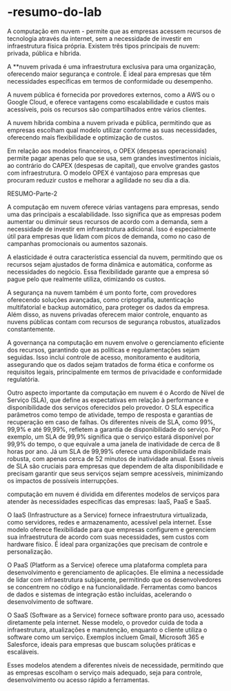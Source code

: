 # -resumo-do-lab

A computação em nuvem - permite que as empresas acessem recursos de tecnologia através da internet, sem a necessidade de investir em infraestrutura física própria. Existem três tipos principais de nuvem: privada, pública e híbrida.

A **nuvem privada é uma infraestrutura exclusiva para uma organização, oferecendo maior segurança e controle. É ideal para empresas que têm necessidades específicas em termos de conformidade ou desempenho.

A nuvem pública é fornecida por provedores externos, como a AWS ou o Google Cloud, e oferece vantagens como escalabilidade e custos mais acessíveis, pois os recursos são compartilhados entre vários clientes.

A nuvem híbrida combina a nuvem privada e pública, permitindo que as empresas escolham qual modelo utilizar conforme as suas necessidades, oferecendo mais flexibilidade e optimização de custos.

Em relação aos modelos financeiros, o OPEX (despesas operacionais) permite pagar apenas pelo que se usa, sem grandes investimentos iniciais, ao contrário do CAPEX (despesas de capital), que envolve grandes gastos com infraestrutura.
O modelo OPEX é vantajoso para empresas que procuram reduzir custos e melhorar a agilidade no seu dia a dia.


RESUMO-Parte-2

A computação em nuvem oferece várias vantagens para empresas, sendo uma das principais a escalabilidade. Isso significa que as empresas podem aumentar ou diminuir seus recursos de acordo com a demanda, sem a necessidade de investir em infraestrutura adicional. Isso é especialmente útil para empresas que lidam com picos de demanda, como no caso de campanhas promocionais ou aumentos sazonais.

A elasticidade é outra característica essencial da nuvem, permitindo que os recursos sejam ajustados de forma dinâmica e automática, conforme as necessidades do negócio. Essa flexibilidade garante que a empresa só pague pelo que realmente utiliza, otimizando os custos.

A segurança na nuvem também é um ponto forte, com provedores oferecendo soluções avançadas, como criptografia, autenticação multifatorial e backup automático, para proteger os dados da empresa. Além disso, as nuvens privadas oferecem maior controle, enquanto as nuvens públicas contam com recursos de segurança robustos, atualizados constantemente.

A governança na computação em nuvem envolve o gerenciamento eficiente dos recursos, garantindo que as políticas e regulamentações sejam seguidas. Isso inclui controle de acesso, monitoramento e auditoria, assegurando que os dados sejam tratados de forma ética e conforme os requisitos legais, principalmente em termos de privacidade e conformidade regulatória.

Outro aspecto importante da computação em nuvem é o Acordo de Nível de Serviço (SLA), que define as expectativas em relação à performance e disponibilidade dos serviços oferecidos pelo provedor. O SLA especifica parâmetros como tempo de atividade, tempo de resposta e garantias de recuperação em caso de falhas. Os diferentes níveis de SLA, como 99%, 99,9% e até 99,99%, refletem a garantia de disponibilidade do serviço. Por exemplo, um SLA de 99,9% significa que o serviço estará disponível por 99,9% do tempo, o que equivale a uma janela de inatividade de cerca de 8 horas por ano. Já um SLA de 99,99% oferece uma disponibilidade mais robusta, com apenas cerca de 52 minutos de inatividade anual. Esses níveis de SLA são cruciais para empresas que dependem de alta disponibilidade e precisam garantir que seus serviços sejam sempre acessíveis, minimizando os impactos de possíveis interrupções.



computação em nuvem é dividida em diferentes modelos de serviços para atender às necessidades específicas das empresas: IaaS, PaaS e SaaS.

O IaaS (Infrastructure as a Service) fornece infraestrutura virtualizada, como servidores, redes e armazenamento, acessível pela internet. Esse modelo oferece flexibilidade para que empresas configurem e gerenciem sua infraestrutura de acordo com suas necessidades, sem custos com hardware físico. É ideal para organizações que precisam de controle e personalização.

O PaaS (Platform as a Service) oferece uma plataforma completa para desenvolvimento e gerenciamento de aplicações. Ele elimina a necessidade de lidar com infraestrutura subjacente, permitindo que os desenvolvedores se concentrem no código e na funcionalidade. Ferramentas como bancos de dados e sistemas de integração estão incluídas, acelerando o desenvolvimento de software.

O SaaS (Software as a Service) fornece software pronto para uso, acessado diretamente pela internet. Nesse modelo, o provedor cuida de toda a infraestrutura, atualizações e manutenção, enquanto o cliente utiliza o software como um serviço. Exemplos incluem Gmail, Microsoft 365 e Salesforce, ideais para empresas que buscam soluções práticas e escaláveis.

Esses modelos atendem a diferentes níveis de necessidade, permitindo que as empresas escolham o serviço mais adequado, seja para controle, desenvolvimento ou acesso rápido a ferramentas.
